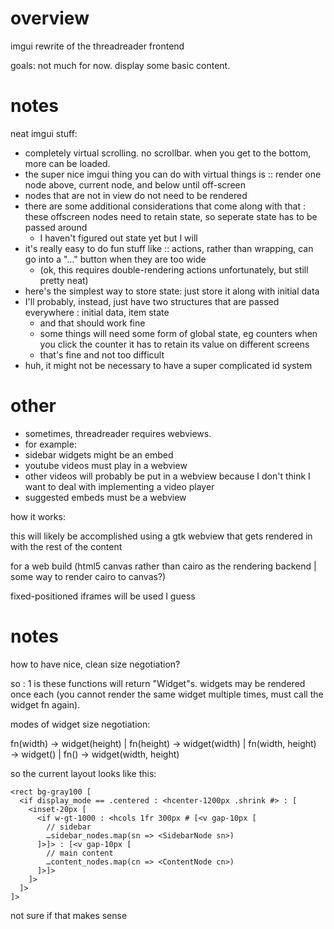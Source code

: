 # overview

imgui rewrite of the threadreader frontend

goals: not much for now. display some basic content.

# notes

neat imgui stuff:

- completely virtual scrolling. no scrollbar. when you get to the bottom, more can be loaded.
- the super nice imgui thing you can do with virtual things is :: render one node above, current node, and below until off-screen
- nodes that are not in view do not need to be rendered
- there are some additional considerations that come along with that : these offscreen nodes need to retain state, so seperate state has to be passed around
  - I haven't figured out state yet but I will
- it's really easy to do fun stuff like :: actions, rather than wrapping, can go into a "…" button when they are too wide
  - (ok, this requires double-rendering actions unfortunately, but still pretty neat)
- here's the simplest way to store state: just store it along with initial data
- I'll probably, instead, just have two structures that are passed everywhere : initial data, item state
  - and that should work fine
  - some things will need some form of global state, eg counters when you click the counter it has to retain its value on different screens
  - that's fine and not too difficult
- huh, it might not be necessary to have a super complicated id system

# other

- sometimes, threadreader requires webviews.
- for example:
- sidebar widgets might be an embed
- youtube videos must play in a webview
- other videos will probably be put in a webview because I don't think I want to deal with implementing a video player
- suggested embeds must be a webview

how it works:

this will likely be accomplished using a gtk webview that gets rendered in with the rest of the content

for a web build (html5 canvas rather than cairo as the rendering backend | some way to render cairo to canvas?)

fixed-positioned iframes will be used I guess

# notes

how to have nice, clean size negotiation?

so : 1 is these functions will return "Widget"s. widgets may be rendered once each (you cannot render the same widget multiple times, must call the widget fn again).

modes of widget size negotiation:

fn(width) → widget(height) | fn(height) → widget(width) | fn(width, height) → widget() | fn() → widget(width, height)

so the current layout looks like this:

```
<rect bg-gray100 [
  <if display_mode == .centered : <hcenter-1200px .shrink #> : [
    <inset-20px [
      <if w-gt-1000 : <hcols 1fr 300px # [<v gap-10px [
        // sidebar
        …sidebar_nodes.map(sn => <SidebarNode sn>)
      ]>]> : [<v gap-10px [
        // main content
        …content_nodes.map(cn => <ContentNode cn>)
      ]>]>
    ]>
  ]>
]>
```

not sure if that makes sense
